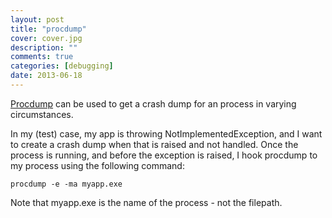 ```yaml
---
layout: post
title: "procdump"
cover: cover.jpg
description: ""
comments: true
categories: [debugging]
date: 2013-06-18
---
```

[Procdump](http://technet.microsoft.com/en-us/sysinternals/dd996900) can be used to get a crash dump for an process in varying circumstances.

In my (test) case, my app is throwing NotImplementedException, and I want to create a crash dump when that is raised and not handled.  Once the process is running, and before the exception is raised, I hook procdump to my process using the following command:

`procdump -e -ma myapp.exe`

Note that myapp.exe is the name of the process - not the filepath.
